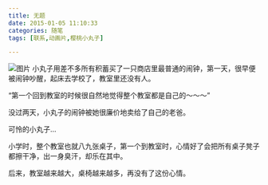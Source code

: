 ```yaml
---
title: 无题
date: 2015-01-05 11:10:33
categories: 随笔
tags: [联系,动画片,樱桃小丸子]

---
```

![图片](6619310687863476673.png)
小丸子用差不多所有积蓄买了一只商店里最普通的闹钟，第一天，很早便被闹钟吵醒，起床去学校了，教室里还没有人。

“第一个回到教室的时候很自然地觉得整个教室都是自己的～～～”

没过两天，小丸子的闹钟被她很廉价地卖给了自己的老爸。

可怜的小丸子...

小学时，整个教室也就八九张桌子，第一个到教室时，心情好了会把所有桌子凳子都擦干净，出一身臭汗，却乐在其中。  

后来，教室越来越大，桌椅越来越多，再没有了这份心情。